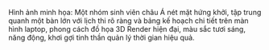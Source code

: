 Hình ảnh minh họa: Một nhóm sinh viên châu Á nét mặt hứng khởi, tập trung quanh một bàn lớn với lịch thi rõ ràng và bảng kế hoạch chi tiết trên màn hình laptop, phong cách đồ họa 3D Render hiện đại, màu sắc tươi sáng, năng động, khơi gợi tinh thần quản lý thời gian hiệu quả.